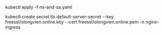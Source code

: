 kubectl apply -f ns-and-sa.yaml

kubectl create secret tls default-server-secret --key freessl/olongvien.online.key --cert freessl/olongvien.online.pem -n nginx-ingress
